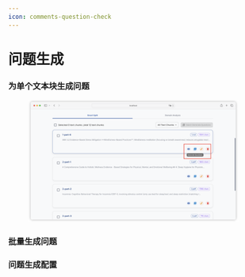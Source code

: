```yaml
---
icon: comments-question-check
---
```


# 问题生成

### 为单个文本块生成问题

<figure><img src="../.gitbook/assets/image (17).png" alt=""><figcaption></figcaption></figure>

### 批量生成问题



### 问题生成配置



